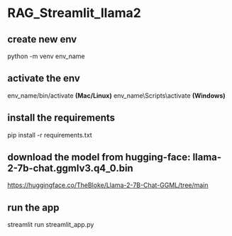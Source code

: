 # RAG_Streamlit_llama2

## create new env 
python -m venv env_name

## activate the env
env_name/bin/activate **(Mac/Linux)**
env_name\Scripts\activate **(Windows)**

## install the requirements
pip install -r requirements.txt

## download the model from hugging-face: llama-2-7b-chat.ggmlv3.q4_0.bin
https://huggingface.co/TheBloke/Llama-2-7B-Chat-GGML/tree/main

## run the app
streamlit run streamlit_app.py
